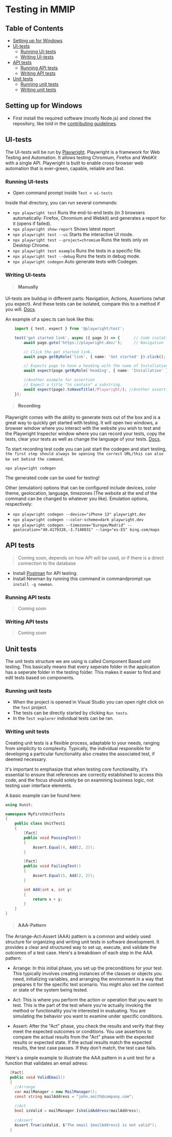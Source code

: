 <!-- omit in toc -->
# Testing in MMIP
<!-- omit in toc -->
## Table of Contents
- [Setting up for Windows](#setting-up-for-windows)
- [UI-tests](#ui-tests)
  - [Running UI-tests](#running-ui-tests)
  - [Writing UI-tests](#writing-ui-tests)
- [API tests](#api-tests)
  - [Running API tests](#running-api-tests)
  - [Writing API tests](#writing-api-tests)
- [Unit tests](#unit-tests)
  - [Running unit tests](#running-unit-tests)
  - [Writing unit tests](#writing-unit-tests)

## Setting up for Windows
- First install the required software (mostly Node.js) and cloned the repository, like told in the [contributing guidelines](/docs/CONTRIBUTING.md).

## UI-tests
The UI-tests will be run by [Playwright](https://playwright.dev/docs/intro). Playwright is a framework for Web Testing and Automation. It allows testing Chromium, Firefox and WebKit with a single API. Playwright is built to enable cross-browser web automation that is ever-green, capable, reliable and fast.

### Running UI-tests
- Open command prompt inside `Test > ui-tests`

Inside that directory, you can run several commands:
- `npx playwright test` Runs the end-to-end tests (in 3 browsers automatically: Firefox, Chromium and Webkit) and generates a report for it (opens if failed).
- `npx playwright show-report` Shows latest report
- `npx playwright test --ui` Starts the interactive UI mode.
- `npx playwright test --project=chromium` Runs the tests only on Desktop Chrome.
- `npx playwright test example` Runs the tests in a specific file.
- `npx playwright test --debug` Runs the tests in debug mode.
- `npx playwright codegen` Auto generate tests with Codegen.

### Writing UI-tests
> #### Manually
UI-tests are buildup in different parts: Navigation, Actions, Assertions (what you expect). And these tests can be isolated, compare this to a method if you will. 
[Docs](https://playwright.dev/docs/writing-tests).

An example of a spec.ts can look like this:
```ts
    import { test, expect } from '@playwright/test';

    test('get started link', async ({ page }) => {      // Code isolation
        await page.goto('https://playwright.dev/');     // Navigation

        // Click the get started link.
        await page.getByRole('link', { name: 'Get started' }).click(); //Action

        // Expects page to have a heading with the name of Installation.
        await expect(page.getByRole('heading', { name: 'Installation' })).toBeVisible(); //Assertion

        //Another example for assertion
        // Expect a title "to contain" a substring.
        await expect(page).toHaveTitle(/Playwright/); //Another assertion
    });
```
> #### Recording
Playwright comes with the ability to generate tests out of the box and is a great way to quickly get started with testing. It will open two windows, a browser window where you interact with the website you wish to test and the Playwright Inspector window where you can record your tests, copy the tests, clear your tests as well as change the language of your tests.
[Docs](https://playwright.dev/docs/codegen-intro).

To start recording test code you can just start the codegen and start testing, `the first step should always be opening the correct URL/this can also be set behind the command`.

`npx playwright codegen`

The generated code can be used for testing!

Other (emulation) options that can be configured include devices, color theme, geolocation, language, timezones
(The website at the end of the command can be changed to whatever you like).
Emulation options, respectively:
- `npx playwright codegen --device="iPhone 13" playwright.dev`
- `npx playwright codegen --color-scheme=dark playwright.dev`
- `npx playwright codegen --timezone="Europe/Madrid" --geolocation="40.4179328,-3.7140031" --lang="es-ES" bing.com/maps`


## API tests
> Coming soon, depends on how API will be used, or if there is a direct connection to the database
- Install [Postman](https://www.postman.com/downloads/) for API testing.
- Install Newman by running this command in commandprompt `npm install -g newman`.
### Running API tests
> Coming soon
### Writing API tests
> Coming soon

## Unit tests
The unit tests structure we are using is called Component Based unit testing. This basically means that every seperate folder in the application has a seperate folder in the testing folder. This makes it easier to find and edit tests based on components.
### Running unit tests
- When the project is opened in Visual Studio you can open right click on the `Test` project.
- The tests can be directly started by clicking `Run tests`.
- In the `Test explorer` individual tests can be ran.
### Writing unit tests
Creating unit tests is a flexible process, adaptable to your needs, ranging from simplicity to complexity. Typically, the individual responsible for developing a particular functionality also creates the associated test, if deemed necessary.

It's important to emphasize that when testing core functionality, it's essential to ensure that references are correctly established to access this code, and the focus should solely be on examining business logic, not testing user interface elements.

A basic example can be found here:

```cs
using Xunit;

namespace MyFirstUnitTests
{
    public class UnitTest1
    {
        [Fact]
        public void PassingTest()
        {
            Assert.Equal(4, Add(2, 2));
        }

        [Fact]
        public void FailingTest()
        {
            Assert.Equal(5, Add(2, 2));
        }

        int Add(int x, int y)
        {
            return x + y;
        }
    }
}
```
> #### AAA-Pattern

The Arrange-Act-Assert (AAA) pattern is a common and widely used structure for organizing and writing unit tests in software development. It provides a clear and structured way to set up, execute, and validate the outcomes of a test case. Here's a breakdown of each step in the AAA pattern:

- Arrange:
In this initial phase, you set up the preconditions for your test. This typically involves creating instances of the classes or objects you need, initializing variables, and arranging the environment in a way that prepares it for the specific test scenario.
You might also set the context or state of the system being tested.

- Act:
This is where you perform the action or operation that you want to test. This is the part of the test where you're actually invoking the method or functionality you're interested in evaluating.
You are simulating the behavior you want to examine under specific conditions.

- Assert:
After the "Act" phase, you check the results and verify that they meet the expected outcomes or conditions.
You use assertions to compare the actual results from the "Act" phase with the expected results or expected state.
If the actual results match the expected results, the test case passes. If they don't match, the test case fails.

Here's a simple example to illustrate the AAA pattern in a unit test for a function that validates an email adress:
```cs
  [Fact]
  public void ValidEmail()
  {
    //Arrange
    var mailManager = new MailManager();
    const string mailAddress = "john.smith@company.com";
 
    //Act
    bool isValid = mailManager.IsValidAddress(mailAddress);
 
    //Assert
    Assert.True(isValid, $"The email {mailAddress} is not valid");
  }
```

